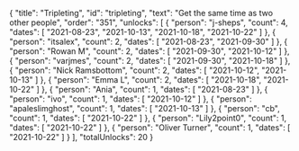 {
  "title": "Tripleting",
  "id": "tripleting",
  "text": "Get the same time as two other people",
  "order": "351",
  "unlocks": [
    {
      "person": "j-sheps",
      "count": 4,
      "dates": [
        "2021-08-23",
        "2021-10-13",
        "2021-10-18",
        "2021-10-22"
      ]
    },
    {
      "person": "itsalex",
      "count": 2,
      "dates": [
        "2021-08-23",
        "2021-09-30"
      ]
    },
    {
      "person": "Rowan M",
      "count": 2,
      "dates": [
        "2021-09-30",
        "2021-10-12"
      ]
    },
    {
      "person": "varjmes",
      "count": 2,
      "dates": [
        "2021-09-30",
        "2021-10-18"
      ]
    },
    {
      "person": "Nick Ramsbottom",
      "count": 2,
      "dates": [
        "2021-10-12",
        "2021-10-13"
      ]
    },
    {
      "person": "Emma L",
      "count": 2,
      "dates": [
        "2021-10-18",
        "2021-10-22"
      ]
    },
    {
      "person": "Ania",
      "count": 1,
      "dates": [
        "2021-08-23"
      ]
    },
    {
      "person": "ivo",
      "count": 1,
      "dates": [
        "2021-10-12"
      ]
    },
    {
      "person": "apaleslimghost",
      "count": 1,
      "dates": [
        "2021-10-13"
      ]
    },
    {
      "person": "cb",
      "count": 1,
      "dates": [
        "2021-10-22"
      ]
    },
    {
      "person": "Lily2point0",
      "count": 1,
      "dates": [
        "2021-10-22"
      ]
    },
    {
      "person": "Oliver Turner",
      "count": 1,
      "dates": [
        "2021-10-22"
      ]
    }
  ],
  "totalUnlocks": 20
}